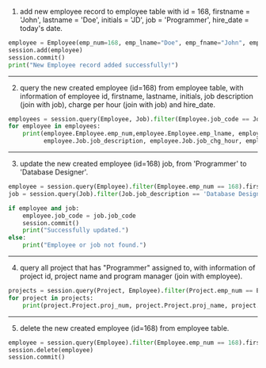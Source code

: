 1. add new employee record to employee table with id = 168, firstname = 'John', lastname = 'Doe', initials = 'JD', job = 'Programmer', hire_date = today's date.

```python
employee = Employee(emp_num=168, emp_lname="Doe", emp_fname="John", emp_initial="JD",emp_hiredate=date.today(), job_code=500)
session.add(employee)
session.commit()
print("New Employee record added successfully!")
```

---

2. query the new created employee (id=168) from employee table, with information of employee id, firstname, lastname, initials, job description (join with job), charge per hour (join with job) and hire_date.

```python
employees = session.query(Employee, Job).filter(Employee.job_code == Job.job_code).filter(Employee.emp_num == 168).all()
for employee in employees:
    print(employee.Employee.emp_num,employee.Employee.emp_lname, employee.Employee.emp_fname, employee.Employee.emp_initial, 
          employee.Job.job_description, employee.Job.job_chg_hour, employee.Employee.emp_hiredate)
```

---


3. update the new created employee (id=168) job, from 'Programmer' to 'Database Designer'.

```python
employee = session.query(Employee).filter(Employee.emp_num == 168).first()
job = session.query(Job).filter(Job.job_description == 'Database Designer').first()

if employee and job:
    employee.job_code = job.job_code
    session.commit()
    print("Successfully updated.")
else:
    print("Employee or job not found.")
```


---

4. query all project that has "Programmer" assigned to, with information of project id, project name and program manager (join with employee).

```python
projects = session.query(Project, Employee).filter(Project.emp_num == Employee.emp_num).filter(Employee.job_code == 500).all()
for project in projects:
    print(project.Project.proj_num, project.Project.proj_name, project.Employee.emp_fname, project.Employee.emp_lname)
```



---

5. delete the new created employee (id=168) from employee table.

```python
employee = session.query(Employee).filter(Employee.emp_num == 168).first()
session.delete(employee)
session.commit()
```
